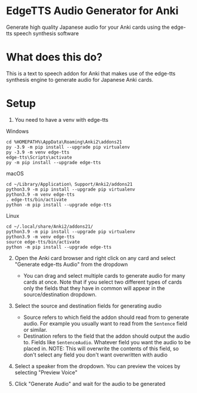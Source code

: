 # EdgeTTS Audio Generator for Anki

Generate high quality Japanese audio for your Anki cards using the edge-tts speech synthesis software

# What does this do?

This is a text to speech addon for Anki that makes use of the edge-tts synthesis engine to generate audio for Japanese Anki cards.

# Setup

1. You need to have a venv with edge-tts

Windows

```
cd %HOMEPATH%\AppData\Roaming\Anki2\addons21
py -3.9 -m pip install --upgrade pip virtualenv
py -3.9 -m venv edge-tts
edge-tts\Scripts\activate
py -m pip install --upgrade edge-tts
```

macOS

```
cd ~/Library/Application\ Support/Anki2/addons21
python3.9 -m pip install --upgrade pip virtualenv
python3.9 -m venv edge-tts
. edge-tts/bin/activate
python -m pip install --upgrade edge-tts
```

Linux

```
cd ~/.local/share/Anki2/addons21/
python3.9 -m pip install --upgrade pip virtualenv
python3.9 -m venv edge-tts
source edge-tts/bin/activate
python -m pip install --upgrade edge-tts
```

2. Open the Anki card browser and right click on any card and select "Generate edge-tts Audio" from the dropdown
    * You can drag and select multiple cards to generate audio for many cards at once. Note that if you select two different types of cards only the fields that they have in common will appear in the source/destination dropdown.

3. Select the source and destination fields for generating audio
    * Source refers to which field the addon should read from to generate audio. For example you usually want to read from the `Sentence` field or similar.
    * Destination refers to the field that the addon should output the audio to. Fields like `SentenceAudio`. Whatever field you want the audio to be placed in. NOTE: This will overwrite the contents of this field, so don't select any field you don't want overwritten with audio

4. Select a speaker from the dropdown. You can preview the voices by selecting "Preview Voice"

5. Click "Generate Audio" and wait for the audio to be generated
